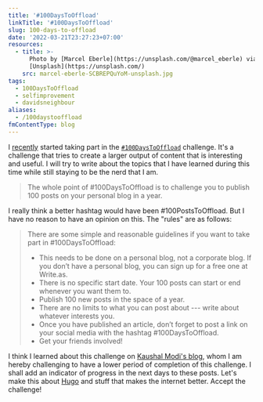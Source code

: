 ```yaml
---
title: '#100DaysToOffload'
linkTitle: '#100DaysToOffload'
slug: 100-days-to-offload
date: '2022-03-21T23:27:23+07:00'
resources:
  - title: >-
      Photo by [Marcel Eberle](https://unsplash.com/@marcel_eberle) via
      [Unsplash](https://unsplash.com/)
    src: marcel-eberle-SCBREPQuYoM-unsplash.jpg
tags:
  - 100DaysToOffload
  - selfimprovement
  - davidsneighbour
aliases:
  - /100daystooffload
fmContentType: blog
---
```


I [recently](/blog/2022/notes-from-the-laboratory-february/) started taking part in the [`#100DaysToOffload`](https://100daystooffload.com/) challenge. It's a challenge that tries to create a larger output of content that is interesting and useful. I will try to write about the topics that I have learned during this time while still staying to be the nerd that I am.

> The whole point of #100DaysToOffload is to challenge you to publish 100 posts on your personal blog in a year.

I really think a better hashtag would have been #100PostsToOffload. But I have no reason to have an opinion on this. The "rules" are as follows:

> There are some simple and reasonable guidelines if you want to take part in #100DaysToOffload:
>
> *   This needs to be done on a personal blog, not a corporate blog. If you don’t have a personal blog, you can sign up for a free one at Write.as.
> *   There is no specific start date. Your 100 posts can start or end whenever you want them to.
> *   Publish 100 new posts in the space of a year.
> *   There are no limits to what you can post about --- write about whatever interests you.
> *   Once you have published an article, don’t forget to post a link on your social media with the hashtag #100DaysToOffload.
> *   Get your friends involved!

I think I learned about this challenge on [Kaushal Modi's blog](https://scripter.co/auto-count-100daystooffload-posts/), whom I am hereby challenging to have a lower period of completion of this challenge. I shall add an indicator of progress in the next days to these posts. Let's make this about [Hugo](https://gohugo.io) and stuff that makes the internet better. Accept the challenge!
